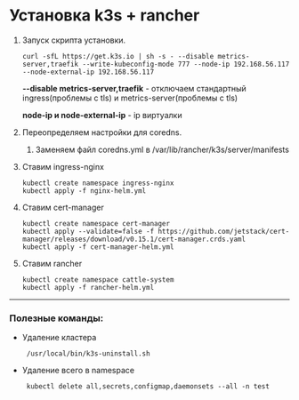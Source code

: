 # Установка k3s + rancher
1. Запуск скрипта установки. 
     ```shell script
     curl -sfL https://get.k3s.io | sh -s - --disable metrics-server,traefik --write-kubeconfig-mode 777 --node-ip 192.168.56.117 --node-external-ip 192.168.56.117
     ```
    **--disable metrics-server,traefik** - отключаем стандартный ingress(проблемы с tls) и metrics-server(проблемы с tls)
    
    **node-ip и node-external-ip** - ip виртуалки
2. Переопределяем настройки для coredns.  

    1. Заменяем файл coredns.yml в /var/lib/rancher/k3s/server/manifests 

3. Ставим ingress-nginx
    ```shell script
    kubectl create namespace ingress-nginx
    kubectl apply -f nginx-helm.yml
    ```
 
4. Ставим cert-manager
     ```shell script
     kubectl create namespace cert-manager
     kubectl apply --validate=false -f https://github.com/jetstack/cert-manager/releases/download/v0.15.1/cert-manager.crds.yaml
     kubectl apply -f cert-manager-helm.yml
     ```
  
5. Ставим rancher
     ```shell script
     kubectl create namespace cattle-system
     kubectl apply -f rancher-helm.yml
     ```
____

### Полезные команды:
* Удаление кластера
     ```shell script
      /usr/local/bin/k3s-uninstall.sh
     ```
* Удаление всего в namespace
     ```shell script
      kubectl delete all,secrets,configmap,daemonsets --all -n test
     ```
